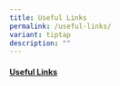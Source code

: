 ```yaml
---
title: Useful Links
permalink: /useful-links/
variant: tiptap
description: ""
---
```

<h4><a href="https://sites.google.com/moe.edu.sg/fcps-g-site-moe-websites/moe-websites-home" rel="noopener nofollow" target="_blank">Useful Links</a></h4>
<p></p>